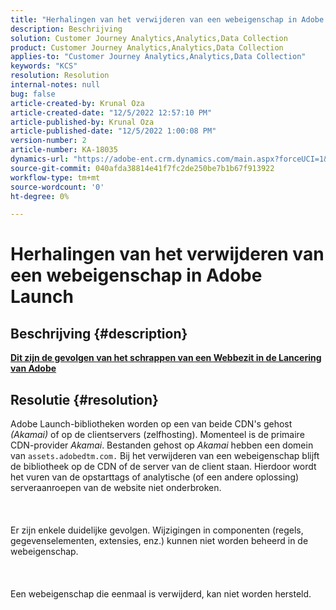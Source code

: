 ```yaml
---
title: "Herhalingen van het verwijderen van een webeigenschap in Adobe Launch"
description: Beschrijving
solution: Customer Journey Analytics,Analytics,Data Collection
product: Customer Journey Analytics,Analytics,Data Collection
applies-to: "Customer Journey Analytics,Analytics,Data Collection"
keywords: "KCS"
resolution: Resolution
internal-notes: null
bug: false
article-created-by: Krunal Oza
article-created-date: "12/5/2022 12:57:10 PM"
article-published-by: Krunal Oza
article-published-date: "12/5/2022 1:00:08 PM"
version-number: 2
article-number: KA-18035
dynamics-url: "https://adobe-ent.crm.dynamics.com/main.aspx?forceUCI=1&pagetype=entityrecord&etn=knowledgearticle&id=f057e053-9c74-ed11-81aa-6045bd006c82"
source-git-commit: 040afda38814e41f7fc2de250be7b1b67f913922
workflow-type: tm+mt
source-wordcount: '0'
ht-degree: 0%

---
```


# Herhalingen van het verwijderen van een webeigenschap in Adobe Launch

## Beschrijving {#description}

<u><b>Dit zijn de gevolgen van het schrappen van een Webbezit in de Lancering van Adobe</b></u>

## Resolutie {#resolution}

Adobe Launch-bibliotheken worden op een van beide CDN&#39;s gehost *(Akamai)* of op de clientservers (zelfhosting). Momenteel is de primaire CDN-provider *Akamai*. Bestanden gehost op *Akamai* hebben een domein van `assets.adobedtm.com.` Bij het verwijderen van een webeigenschap blijft de bibliotheek op de CDN of de server van de client staan. Hierdoor wordt het vuren van de opstarttags of analytische (of een andere oplossing) serveraanroepen van de website niet onderbroken.<br><br> <br><br>Er zijn enkele duidelijke gevolgen. Wijzigingen in componenten (regels, gegevenselementen, extensies, enz.) kunnen niet worden beheerd in de webeigenschap.<br><br> <br><br>Een webeigenschap die eenmaal is verwijderd, kan niet worden hersteld.